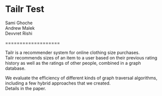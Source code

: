 Tailr Test  
===================

Sami Ghoche  
Andrew Malek  
Devvret Rishi 

===================  

Tailr is a recommender system for online clothing size purchases.  
Tailr recommends sizes of an item to a user based on their previous rating history as well as the ratings of other people, combined in a graph database. 

We evaluate the efficiency of different kinds of graph traversal algorithms, including a few hybrid approaches that we created.  
Details in the paper.

